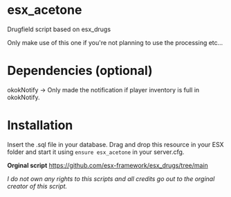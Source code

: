 # esx_acetone
Drugfield script based on esx_drugs

Only make use of this one if you're not planning to use the processing etc...

# Dependencies (optional)
okokNotify -> Only made the notification if player inventory is full in okokNotify.

# Installation
Insert the .sql file in your database. Drag and drop this resource in your ESX folder and start it using `ensure esx_acetone` in your server.cfg.

**Orginal script**
https://github.com/esx-framework/esx_drugs/tree/main

_I do not own any rights to this scripts and all credits go out to the orginal creator of this script._

